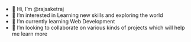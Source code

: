 - 👋 Hi, I’m @rajsaketraj
- 👀 I’m interested in Learning new skills and exploring the world
- 🌱 I’m currently learning Web Development
- 💞️ I’m looking to collaborate on various kinds of projects which will help me learn more
<!-- - 📫 How to reach me
- 😄 Pronouns: ...
- ⚡ Fun fact: ...--->

<!---
rajsaketraj/rajsaketraj is a ✨ special ✨ repository because its `README.md` (this file) appears on your GitHub profile.
You can click the Preview link to take a look at your changes.
--->
